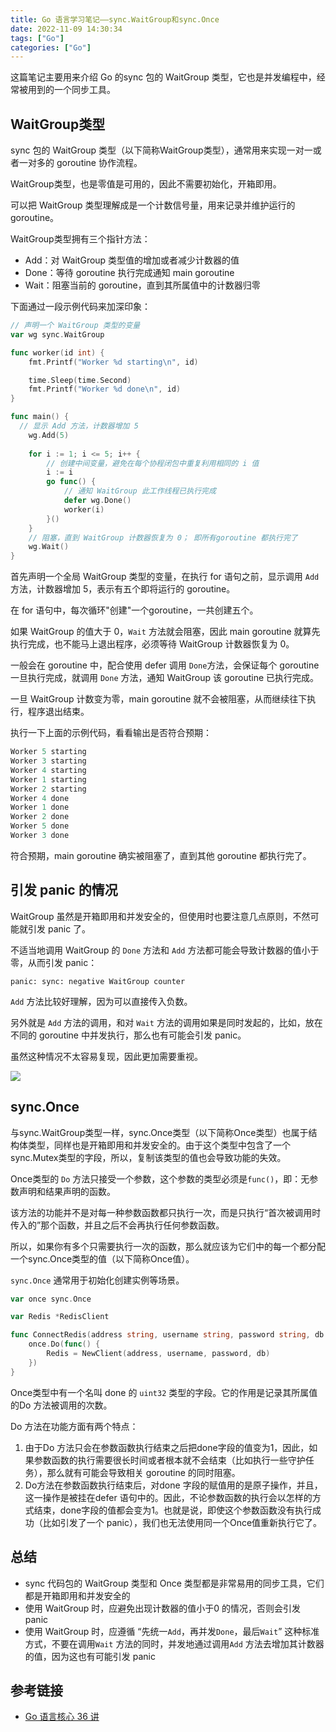 ```yaml
---
title: Go 语言学习笔记——sync.WaitGroup和sync.Once
date: 2022-11-09 14:30:34
tags: ["Go"]
categories: ["Go"]
---
```


这篇笔记主要用来介绍 Go 的sync 包的 WaitGroup 类型，它也是并发编程中，经常被用到的一个同步工具。

<!-- more -->

## WaitGroup类型
sync 包的 WaitGroup 类型（以下简称WaitGroup类型），通常用来实现一对一或者一对多的 goroutine  协作流程。

WaitGroup类型，也是零值是可用的，因此不需要初始化，开箱即用。

可以把 WaitGroup 类型理解成是一个计数信号量，用来记录并维护运行的 goroutine。

WaitGroup类型拥有三个指针方法：
* Add：对 WaitGroup 类型值的增加或者减少计数器的值
* Done：等待 goroutine 执行完成通知 main goroutine
* Wait：阻塞当前的 goroutine，直到其所属值中的计数器归零

下面通过一段示例代码来加深印象：
```go
// 声明一个 WaitGroup 类型的变量
var wg sync.WaitGroup

func worker(id int) {
	fmt.Printf("Worker %d starting\n", id)

	time.Sleep(time.Second)
	fmt.Printf("Worker %d done\n", id)
}

func main() {
  // 显示 Add 方法，计数器增加 5
	wg.Add(5)
  
	for i := 1; i <= 5; i++ {
		// 创建中间变量，避免在每个协程闭包中重复利用相同的 i 值
		i := i
		go func() {
			// 通知 WaitGroup 此工作线程已执行完成
			defer wg.Done()
			worker(i)
		}()
	}
	// 阻塞，直到 WaitGroup 计数器恢复为 0； 即所有goroutine 都执行完了
	wg.Wait()
}
```

首先声明一个全局 WaitGroup 类型的变量，在执行 for 语句之前，显示调用 `Add` 方法，计数器增加 5，表示有五个即将运行的 goroutine。

在 for 语句中，每次循环"创建"一个goroutine，一共创建五个。

如果 WaitGroup 的值大于 0，`Wait` 方法就会阻塞，因此 main goroutine 就算先执行完成，也不能马上退出程序，必须等待 WaitGroup 计数器恢复为 0。

一般会在 goroutine 中，配合使用 defer 调用 `Done`方法，会保证每个 goroutine 一旦执行完成，就调用 `Done` 方法，通知 WaitGroup 该 goroutine 已执行完成。

一旦 WaitGroup 计数变为零，main goroutine 就不会被阻塞，从而继续往下执行，程序退出结束。

执行一下上面的示例代码，看看输出是否符合预期：
```go
Worker 5 starting
Worker 3 starting
Worker 4 starting
Worker 1 starting
Worker 2 starting
Worker 4 done
Worker 1 done
Worker 2 done
Worker 5 done
Worker 3 done
```

符合预期，main goroutine 确实被阻塞了，直到其他 goroutine 都执行完了。

## 引发 panic 的情况
WaitGroup 虽然是开箱即用和并发安全的，但使用时也要注意几点原则，不然可能就引发 panic 了。

不适当地调用 WaitGroup 的 `Done` 方法和 `Add` 方法都可能会导致计数器的值小于零，从而引发 panic：
```
panic: sync: negative WaitGroup counter
```

`Add` 方法比较好理解，因为可以直接传入负数。

另外就是 `Add` 方法的调用，和对 `Wait` 方法的调用如果是同时发起的，比如，放在不同的 goroutine 中并发执行，那么也有可能会引发 panic。

虽然这种情况不太容易复现，因此更加需要重视。

![](https://cdn.jsdelivr.net/gh/0xAiKang/CDN/blog/images/20221124095832.png)

## sync.Once

与sync.WaitGroup类型一样，sync.Once类型（以下简称Once类型）也属于结构体类型，同样也是开箱即用和并发安全的。由于这个类型中包含了一个sync.Mutex类型的字段，所以，复制该类型的值也会导致功能的失效。

Once类型的 `Do` 方法只接受一个参数，这个参数的类型必须是`func()`，即：无参数声明和结果声明的函数。

该方法的功能并不是对每一种参数函数都只执行一次，而是只执行“首次被调用时传入的”那个函数，并且之后不会再执行任何参数函数。

所以，如果你有多个只需要执行一次的函数，那么就应该为它们中的每一个都分配一个sync.Once类型的值（以下简称Once值）。

`sync.Once` 通常用于初始化创建实例等场景。
```go
var once sync.Once

var Redis *RedisClient

func ConnectRedis(address string, username string, password string, db int) {
	once.Do(func() {
		Redis = NewClient(address, username, password, db)
	})
}
```

Once类型中有一个名叫 done 的 `uint32` 类型的字段。它的作用是记录其所属值的Do 方法被调用的次数。

Do 方法在功能方面有两个特点：
1. 由于Do 方法只会在参数函数执行结束之后把done字段的值变为1，因此，如果参数函数的执行需要很长时间或者根本就不会结束（比如执行一些守护任务），那么就有可能会导致相关 goroutine 的同时阻塞。
2. Do方法在参数函数执行结束后，对done 字段的赋值用的是原子操作，并且，这一操作是被挂在defer 语句中的。因此，不论参数函数的执行会以怎样的方式结束，done字段的值都会变为1。也就是说，即使这个参数函数没有执行成功（比如引发了一个 panic），我们也无法使用同一个Once值重新执行它了。

## 总结
* sync 代码包的 WaitGroup 类型和 Once 类型都是非常易用的同步工具，它们都是开箱即用和并发安全的
* 使用 WaitGroup 时，应避免出现计数器的值小于0 的情况，否则会引发 panic
* 使用 WaitGroup 时，应遵循 “先统一`Add`，再并发`Done`，最后`Wait`” 这种标准方式，不要在调用`Wait` 方法的同时，并发地通过调用`Add` 方法去增加其计数器的值，因为这也有可能引发 panic

## 参考链接
* [Go 语言核心 36 讲](https://time.geekbang.org/column/intro/100013101)